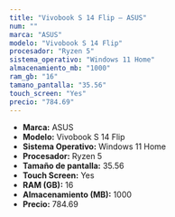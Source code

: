 ```yaml
---
title: "Vivobook S 14 Flip — ASUS"
num: ""
marca: "ASUS"
modelo: "Vivobook S 14 Flip"
procesador: "Ryzen 5"
sistema_operativo: "Windows 11 Home"
almacenamiento_mb: "1000"
ram_gb: "16"
tamano_pantalla: "35.56"
touch_screen: "Yes"
precio: "784.69"
---
```

<ul>
<li><strong>Marca:</strong> ASUS</li>
<li><strong>Modelo:</strong> Vivobook S 14 Flip</li>
<li><strong>Sistema Operativo:</strong> Windows 11 Home</li>
<li><strong>Procesador:</strong> Ryzen 5 </li>
<li><strong>Tamaño de pantalla:</strong> 35.56</li>
<li><strong>Touch Screen:</strong> Yes</li>
<li><strong>RAM (GB):</strong> 16</li>
<li><strong>Almacenamiento (MB):</strong> 1000</li>
<li><strong>Precio:</strong> 784.69</li>
</ul>